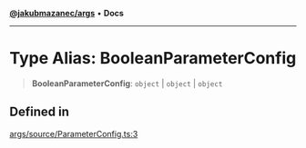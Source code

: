 [**@jakubmazanec/args**](../README.md) • **Docs**

---

# Type Alias: BooleanParameterConfig

> **BooleanParameterConfig**: `object` \| `object` \| `object`

## Defined in

[args/source/ParameterConfig.ts:3](https://github.com/jakubmazanec/tools/blob/043f017b24789eba8a7eb285e0e1042ac4eaaeea/packages/args/source/ParameterConfig.ts#L3)
